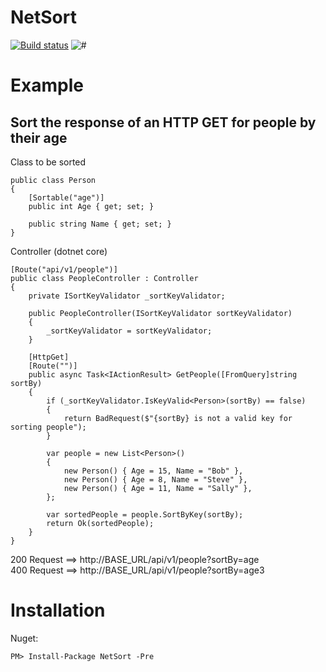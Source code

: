 # NetSort

[![Build status](https://ci.appveyor.com/api/projects/status/qe0cobkgt70jr2bu/branch/master?svg=true)](https://ci.appveyor.com/project/philip-barrasso/netsort/branch/master) ![#](https://img.shields.io/nuget/v/NetSort.svg)

# Example

## Sort the response of an HTTP GET for people by their age

Class to be sorted
```
public class Person
{
    [Sortable("age")]
    public int Age { get; set; }

    public string Name { get; set; }
}
```

Controller (dotnet core)
```
[Route("api/v1/people")]
public class PeopleController : Controller
{
    private ISortKeyValidator _sortKeyValidator;

    public PeopleController(ISortKeyValidator sortKeyValidator)
    {
        _sortKeyValidator = sortKeyValidator;
    }

    [HttpGet]
    [Route("")]
    public async Task<IActionResult> GetPeople([FromQuery]string sortBy)
    {
        if (_sortKeyValidator.IsKeyValid<Person>(sortBy) == false)
        {
            return BadRequest($"{sortBy} is not a valid key for sorting people");
        }

        var people = new List<Person>()
        {
            new Person() { Age = 15, Name = "Bob" },
            new Person() { Age = 8, Name = "Steve" },
            new Person() { Age = 11, Name = "Sally" },
        };

        var sortedPeople = people.SortByKey(sortBy);
        return Ok(sortedPeople);
    }
}
```

200 Request ==> http://BASE_URL/api/v1/people?sortBy=age <br />
400 Request ==> http://BASE_URL/api/v1/people?sortBy=age3

# Installation

Nuget:

```
PM> Install-Package NetSort -Pre
```